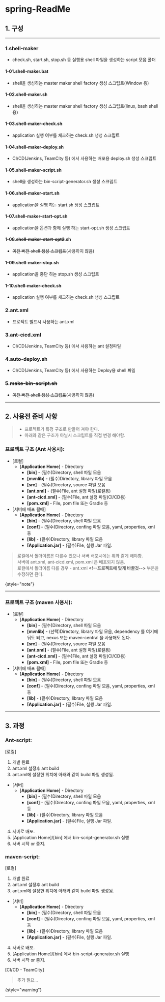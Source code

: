 # spring-ReadMe

## 1. 구성
---

### 1.shell-maker

* check.sh, start.sh, stop.sh 등 실행용 shell 파일을 생성하는 script 모음 폴더

#### 1-01.shell-maker.bat

* shell을 생성하는 master maker shell factory 생성 스크립트(Window 용)

#### 1-02.shell-maker.sh

* shell을 생성하는 master maker shell factory 생성 스크립트(linux, bash shell 용)

#### 1-03.shell-maker-check.sh

* application 실행 여부를 체크하는 check.sh 생성 스크립트

#### 1-04.shell-maker-deploy.sh

* CI/CD(Jenkins, TeamCity 등) 에서 사용하는 배포용 deploy.sh 생성 스크립트

#### 1-05.shell-maker-script.sh

* shell을 생성하는 bin-script-generator.sh 생성 스크립트

#### 1-06.shell-maker-start.sh

* application을 실행 하는 start.sh 생성 스크립트

#### 1-07.shell-maker-start-opt.sh

* application을 옵션과 함께 실행 하는 start-opt.sh 생성 스크립트

#### 1-08.~~shell-maker-start-opt2~~.sh

* ~~이전 버전 shell 생성 스크립트~~(사용하지 않음)

#### 1-09.shell-maker-stop.sh

* application을 중단 하는 stop.sh 생성 스크립트

#### 1-10.shell-maker-check.sh

* application 실행 여부를 체크하는 check.sh 생성 스크립트

### 2.ant.xml

* 프로젝트 빌드시 사용하는 ant.xml

### 3.ant-cicd.xml

* CI/CD(Jenkins, TeamCity 등) 에서 사용하는 ant 설정파일

### 4.auto-deploy.sh

* CI/CD(Jenkins, TeamCity 등) 에서 사용하는 Deploy용 shell 파일

### 5.~~make-bin-script.sh~~

* ~~이전 버전 shell 생성 스크립트~~(사용하지 않음)

***

## 2. 사용전 준비 사항

> * 프로젝트가 특정 구조로 만들어 져야 한다.
> * 아래와 같은 구조가 아닐시 스크립트를 직접 변경 해야함.

### 프로젝트 구조 (Ant 사용시):

* [로컬]
    * [**Application Home**] - Directory
        * **[bin]** - (필수)Directory, shell 파일 모음
        * **[mvnlib]** - (필수)Directory, library 파일 모음
        * **[src]** - (필수)Directory, source 파일 모음
        * **[ant.xml]** - (필수)File, ant 설정 파일(로컬용)
        * **[ant-cicd.xml]** - (필수)File, ant 설정 파일(CI/CD용)
        * **[pom.xml]** - File, pom file 또는 Gradle 등
* [서버에 배포 될때]
    * [**Application Home**] - Directory
        * **[bin]** - (필수)Directory, shell 파일 모음
        * **[conf]** - (필수)Directory, confing 파일 모음, yaml, properties, xml 등
        * **[lib]** - (필수)Directory, library 파일 모음
        * **[Application.jar]** - (필수)File, 실행 Jar 파일.

> 로컬에서 폴더이름은 다를수 있으나 서버 배포시에는 위와 같게 해야함.  
> 서버에 ant.xml, ant-cicd.xml, pom.xml 은 배포되지 않음.  
> 로컬에서 폴더이름 다를 경우 - ant.xml **<&#33;--프로젝트에 맞게 바꿀것-->** 부분을 수정하면 된다.
>
{style="note"}

[//]: # (로컬에서 폴더이름 다를 경우 - ant.xml <!--프로젝트에 맞게 바꿀것--> 부분을 수정하면 된다.)
***

### 프로젝트 구조 (maven 사용시):

* [로컬]
    * [**Application Home**] - Directory
        * **[bin]** - (필수)Directory, shell 파일 모음
        * **[mvnlib]** - (선택)Directory, library 파일 모음, dependency 를 여기에 둬도 되고, nexus 또는 maven-central 을 사용해도 된다.
        * **[src]** - (필수)Directory, source 파일 모음
        * **[ant.xml]** - (필수)File, ant 설정 파일(로컬용)
        * **[ant-cicd.xml]** - (필수)File, ant 설정 파일(CI/CD용)
        * **[pom.xml]** - File, pom file 또는 Gradle 등
* [서버에 배포 될때]
    * [**Application Home**] - Directory
        * **[bin]** - (필수)Directory, shell 파일 모음
        * **[conf]** - (필수)Directory, confing 파일 모음, yaml, properties, xml 등
        * **[lib]** - (필수)Directory, library 파일 모음
        * **[Application.jar]** - (필수)File, 실행 Jar 파일.

***

## 3. 과정

### Ant-script:

[로컬]

1. 개발 완료
2. ant.xml 설정후 ant build
3. ant.xml에 설정한 위치에 아래와 같이 build 파일 생성됨.

* [서버]
    * [**Application Home**] - Directory
        * **[bin]** - (필수)Directory, shell 파일 모음
        * **[conf]** - (필수)Directory, confing 파일 모음, yaml, properties, xml 등
        * **[lib]** - (필수)Directory, library 파일 모음
        * **[Application.jar]** - (필수)File, 실행 Jar 파일.

4. 서버로 배포.
5. [Application Home]/[bin] 에서 bin-script-generator.sh 실행
6. 서버 시작 or 중지.


### maven-script:

[로컬]

1. 개발 완료
2. ant.xml 설정후 ant build
3. ant.xml에 설정한 위치에 아래와 같이 build 파일 생성됨.

* [서버]
    * [**Application Home**] - Directory
        * **[bin]** - (필수)Directory, shell 파일 모음
        * **[conf]** - (필수)Directory, confing 파일 모음, yaml, properties, xml 등
        * **[lib]** - (필수)Directory, library 파일 모음
        * **[Application.jar]** - (필수)File, 실행 Jar 파일.

4. 서버로 배포.
5. [Application Home]/[bin] 에서 bin-script-generator.sh 실행
6. 서버 시작 or 중지.

[CI/CD - TeamCity]
> 추가 필요...
>
{style="warning"}
***